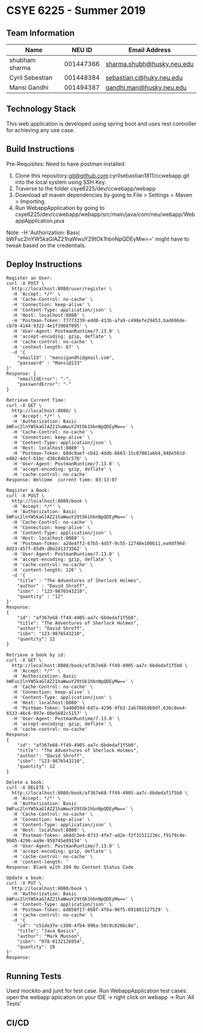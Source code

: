 # CSYE 6225 - Summer 2019

## Team Information

| Name | NEU ID | Email Address |
| --- | --- | --- |
| shubham sharma| 001447366 | sharma.shubh@husky.neu.edu|
| Cyril Sebestian | 001448384 | sebastian.c@huky.neu.edu |
| Mansi Gandhi | 001494387 | gandhi.man@husky.neu.edu |

## Technology Stack
This web application is developed using spring boot and uses rest controller for achieving any use case. 
 
## Build Instructions
Pre-Requisites: Need to have postman installed
1. Clone this repository:git@github.com:cyrilsebastian1811/ccwebapp.git into the local system using SSH Key. 
2. Traverse to the folder csye6225/dev/ccwebapp/webapp
3. Download all maven dependencies by going to File > Settings > Maven > Importing. 
4. Run WebappApplication by going to csye6225/dev/ccwebapp/webapp/src/main/java/com/neu/webapp/WebappApplication.java

Note: -H 'Authorization: Basic bWFuc2lnYW5kaGlAZ21haWwuY29tOk1hbnNpQDEyMw==' might have to tweak based on the credentials.
## Deploy Instructions
	Register an User: 
	curl -X POST \
	  http://localhost:8080/user/register \
	  -H 'Accept: */*' \
	  -H 'Cache-Control: no-cache' \
	  -H 'Connection: keep-alive' \
	  -H 'Content-Type: application/json' \
	  -H 'Host: localhost:8080' \
	  -H 'Postman-Token: f7773239-edd0-413b-a7a9-c498efe29453,bad696de-cb78-4144-9322-4e1f3968f095' \
	  -H 'User-Agent: PostmanRuntime/7.13.0' \
	  -H 'accept-encoding: gzip, deflate' \
	  -H 'cache-control: no-cache' \
	  -H 'content-length: 67' \
	  -d '{
		"emailId" : "mansigandhi@gmail.com",
		"password" : "Mansi@123"
	}'
	Response: {
	    "emailIdError": "-",
	    "passwordError": "-"
	}

	Retrieve Current Time:
	curl -X GET \
	  http://localhost:8080/ \
	  -H 'Accept: */*' \
	  -H 'Authorization: Basic bWFuc2lnYW5kaGlAZ21haWwuY29tOk1hbnNpQDEyMw==' \
	  -H 'Cache-Control: no-cache' \
	  -H 'Connection: keep-alive' \
	  -H 'Content-Type: application/json' \
	  -H 'Host: localhost:8080' \
	  -H 'Postman-Token: 60dc9aef-cb42-4ddb-8663-15c87081a6b4,948e561d-e402-4dcf-b1bc-d38c84b5c570' \
	  -H 'User-Agent: PostmanRuntime/7.13.0' \
	  -H 'accept-encoding: gzip, deflate' \
	  -H 'cache-control: no-cache'
	Response: Welcome  current time: 03:13:07

	Register a Book:
	curl -X POST \
	  http://localhost:8080/book \
	  -H 'Accept: */*' \
	  -H 'Authorization: Basic bWFuc2lnYW5kaGlAZ21haWwuY29tOk1hbnNpQDEyMw==' \
	  -H 'Cache-Control: no-cache' \
	  -H 'Connection: keep-alive' \
	  -H 'Content-Type: application/json' \
	  -H 'Host: localhost:8080' \
	  -H 'Postman-Token: a2de4ff2-67b5-4d5f-9c55-12748e100b11,ea9df96d-0d23-457f-85d9-d0e241373562' \
	  -H 'User-Agent: PostmanRuntime/7.13.0' \
	  -H 'accept-encoding: gzip, deflate' \
	  -H 'cache-control: no-cache' \
	  -H 'content-length: 126' \
	  -d '{
		"title" : "The Adventures of Sherlock Holmes",
		"author" : "David Shroff",
		"isbn" : "123-9876543210",
		"quantity" : "12"
	}'
	Response: 
	{
	    "id": "af367e68-ff49-4905-aa7c-6bdedaf1f5b0",
	    "title": "The Adventures of Sherlock Holmes",
	    "author": "David Shroff",
	    "isbn": "123-9876543210",
	    "quantity": 12
	}

	Retrieve a book by id:
	curl -X GET \
	  http://localhost:8080/book/af367e68-ff49-4905-aa7c-6bdedaf1f5b0 \
	  -H 'Accept: */*' \
	  -H 'Authorization: Basic bWFuc2lnYW5kaGlAZ21haWwuY29tOk1hbnNpQDEyMw==' \
	  -H 'Cache-Control: no-cache' \
	  -H 'Connection: keep-alive' \
	  -H 'Content-Type: application/json' \
	  -H 'Host: localhost:8080' \
	  -H 'Postman-Token: 5a40059d-6d7a-4296-9fb3-2ab766b9b9df,636c8ee4-6533-46c6-997e-60e5682c5157' \
	  -H 'User-Agent: PostmanRuntime/7.13.0' \
	  -H 'accept-encoding: gzip, deflate' \
	  -H 'cache-control: no-cache'
	Response: 
	{
	    "id": "af367e68-ff49-4905-aa7c-6bdedaf1f5b0",
	    "title": "The Adventures of Sherlock Holmes",
	    "author": "David Shroff",
	    "isbn": "123-9876543210",
	    "quantity": 12
	}

	Delete a book:
	curl -X DELETE \
	  http://localhost:8080/book/af367e68-ff49-4905-aa7c-6bdedaf1f5b0 \
	  -H 'Accept: */*' \
	  -H 'Authorization: Basic bWFuc2lnYW5kaGlAZ21haWwuY29tOk1hbnNpQDEyMw==' \
	  -H 'Cache-Control: no-cache' \
	  -H 'Connection: keep-alive' \
	  -H 'Content-Type: application/json' \
	  -H 'Host: localhost:8080' \
	  -H 'Postman-Token: ab4dc3e4-8733-4fe7-ad2e-f2f31511236c,f9179c4e-9b05-4296-aa9e-958745e89154' \
	  -H 'User-Agent: PostmanRuntime/7.13.0' \
	  -H 'accept-encoding: gzip, deflate' \
	  -H 'cache-control: no-cache' \
	  -H 'content-length: '
	Response: Blank with 204 No Content Status Code
	
	Update a book:
	curl -X PUT \
	  http://localhost:8080/book \
	  -H 'Authorization: Basic bWFuc2lnYW5kaGlAZ21haWwuY29tOk1hbnNpQDEyMw==' \
	  -H 'Content-Type: application/json' \
	  -H 'Postman-Token: ed850f17-8b8f-4f6a-96f5-691801127529' \
	  -H 'cache-control: no-cache' \
	  -d '{
	    "id": "c51de37e-c380-4fb4-996a-50c9c826bc8e",
	    "title": "Java Basics",
	    "author": "Mark Munson",
	    "isbn": "978-0132126954",
	    "quantity": 10
	}'
	Response: 

## Running Tests
Used mockito and junit for test case.
Run WebappApplication test cases: open the webapp aplication on your IDE -> right click on webapp -> Run 'All Tests'

## CI/CD
